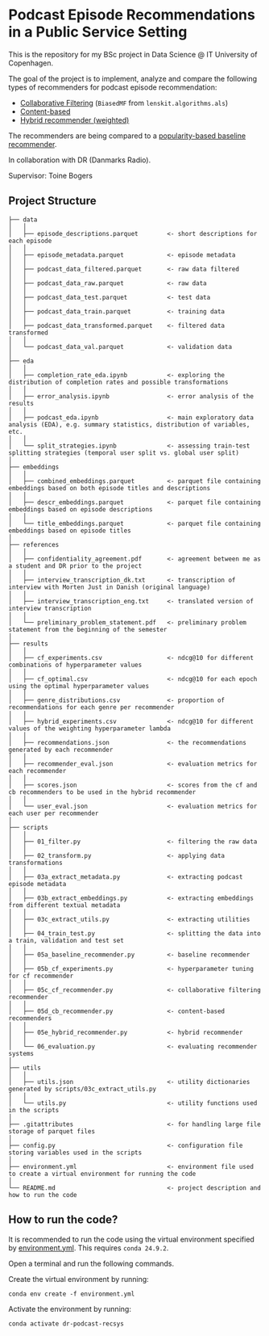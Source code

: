 # Podcast Episode Recommendations in a Public Service Setting
This is the repository for my BSc project in Data Science @ IT University of Copenhagen.  

The goal of the project is to implement, analyze and compare the following types of recommenders for podcast episode recommendation:
- [Collaborative Filtering](scripts/05d_cf_recommender.py) (`BiasedMF` from `lenskit.algorithms.als`)
- [Content-based](scripts/05c_cb_recommender.py)
- [Hybrid recommender (weighted)](scripts/05e_hybrid_recommender.py)

The recommenders are being compared to a [popularity-based baseline recommender](scripts/05a_baseline_recommender.py). 

In collaboration with DR (Danmarks Radio). 

Supervisor: Toine Bogers


## Project Structure
```
├── data   
│   │
│   ├── episode_descriptions.parquet        <- short descriptions for each episode
│   │
│   ├── episode_metadata.parquet            <- episode metadata
│   │
│   ├── podcast_data_filtered.parquet       <- raw data filtered
│   │
│   ├── podcast_data_raw.parquet            <- raw data
│   │
│   ├── podcast_data_test.parquet           <- test data
│   │
│   ├── podcast_data_train.parquet          <- training data
│   │
│   ├── podcast_data_transformed.parquet    <- filtered data transformed
│   │
│   └── podcast_data_val.parquet            <- validation data
│
├── eda                                   
│   │
│   ├── completion_rate_eda.ipynb           <- exploring the distribution of completion rates and possible transformations
│   │
│   ├── error_analysis.ipynb                <- error analysis of the results
│   │
│   ├── podcast_eda.ipynb                   <- main exploratory data analysis (EDA), e.g. summary statistics, distribution of variables, etc.
│   │
│   └── split_strategies.ipynb              <- assessing train-test splitting strategies (temporal user split vs. global user split)
│
├── embeddings                                   
│   │
│   ├── combined_embeddings.parquet         <- parquet file containing embeddings based on both episode titles and descriptions
│   │
│   ├── descr_embeddings.parquet            <- parquet file containing embeddings based on episode descriptions
│   │
│   └── title_embeddings.parquet            <- parquet file containing embeddings based on episode titles
│
├── references                                   
│   │
│   ├── confidentiality_agreement.pdf       <- agreement between me as a student and DR prior to the project 
│   │
│   ├── interview_transcription_dk.txt      <- transcription of interview with Morten Just in Danish (original language)
│   │
│   ├── interview_transcription_eng.txt     <- translated version of interview transcription
│   │
│   └── preliminary_problem_statement.pdf   <- preliminary problem statement from the beginning of the semester
│
├── results      
│   │
│   ├── cf_experiments.csv                  <- ndcg@10 for different combinations of hyperparameter values
│   │
│   ├── cf_optimal.csv                      <- ndcg@10 for each epoch using the optimal hyperparameter values                           
│   │
│   ├── genre_distributions.csv             <- proportion of recommendations for each genre per recommender
│   │
│   ├── hybrid_experiments.csv              <- ndcg@10 for different values of the weighting hyperparameter lambda
│   │
│   ├── recommendations.json                <- the recommendations generated by each recommender
│   │
│   ├── recommender_eval.json               <- evaluation metrics for each recommender
│   │
│   ├── scores.json                         <- scores from the cf and cb recommenders to be used in the hybrid recommender
│   │
│   └── user_eval.json                      <- evaluation metrics for each user per recommender
│
├── scripts                             
│   │
│   ├── 01_filter.py                        <- filtering the raw data
│   │
│   ├── 02_transform.py                     <- applying data transformations
│   │
│   ├── 03a_extract_metadata.py             <- extracting podcast episode metadata
│   │
│   ├── 03b_extract_embeddings.py           <- extracting embeddings from different textual metadata
│   │
│   ├── 03c_extract_utils.py                <- extracting utilities
│   │
│   ├── 04_train_test.py                    <- splitting the data into a train, validation and test set
│   │
│   ├── 05a_baseline_recommender.py         <- baseline recommender
│   │
│   ├── 05b_cf_experiments.py               <- hyperparameter tuning for cf recommender
│   │
│   ├── 05c_cf_recommender.py               <- collaborative filtering recommender
│   │
│   ├── 05d_cb_recommender.py               <- content-based recommenders
│   │
│   ├── 05e_hybrid_recommender.py           <- hybrid recommender
│   │
│   └── 06_evaluation.py                    <- evaluating recommender systems
│
├── utils                             
│   │
│   ├── utils.json                          <- utility dictionaries generated by scripts/03c_extract_utils.py
│   │
│   └── utils.py                            <- utility functions used in the scripts
│  
├── .gitattributes                          <- for handling large file storage of parquet files
│
├── config.py                               <- configuration file storing variables used in the scripts
│
├── environment.yml                         <- environment file used to create a virtual environment for running the code
│  
└── README.md                               <- project description and how to run the code
```

## How to run the code?
It is recommended to run the code using the virtual environment specified by [environment.yml](environment.yml). This requires `conda 24.9.2`.

Open a terminal and run the following commands.

Create the virtual environment by running:
```
conda env create -f environment.yml
``` 

Activate the environment by running:
```
conda activate dr-podcast-recsys
```